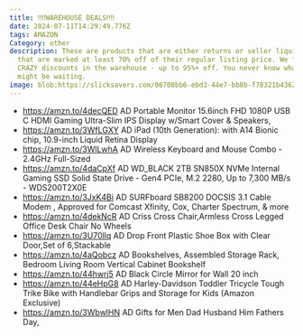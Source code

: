 ```yaml
---
title: ‼‼WAREHOUSE DEALS‼‼
date: 2024-07-11T14:29:49.776Z
tags: AMAZON
Category: other
description: These are products that are either returns or seller liquidations
  that are marked at least 70% off of their regular listing price. We find some
  CRAZY discounts in the warehouse - up to 95%+ off. You never know what goodies
  might be waiting.
image: blob:https://slicksavers.com/06708bb6-ebd3-44e7-bb8b-f78321b43629
---
```

* https://amzn.to/4decQED   AD
  Portable Monitor 15.6inch FHD 1080P USB C HDMI Gaming Ultra-Slim IPS Display w/Smart Cover & Speakers,
* https://amzn.to/3WfLGXY   AD
  iPad (10th Generation): with A14 Bionic chip, 10.9-inch Liquid Retina Display
* https://amzn.to/3WlLwhA   AD
  Wireless Keyboard and Mouse Combo - 2.4GHz Full-Sized
* https://amzn.to/4daCpXf   AD
  WD_BLACK 2TB SN850X NVMe Internal Gaming SSD Solid State Drive - Gen4 PCIe, M.2 2280, Up to 7,300 MB/s - WDS200T2X0E
* https://amzn.to/3JxK4Bi   AD
  SURFboard SB8200 DOCSIS 3.1 Cable Modem , Approved for Comcast Xfinity, Cox, Charter Spectrum, & more
* https://amzn.to/4dekNcR   AD
  Criss Cross Chair,Armless Cross Legged Office Desk Chair No Wheels
* https://amzn.to/3U70llq   AD
  Drop Front Plastic Shoe Box with Clear Door,Set of 6,Stackable
* https://amzn.to/4aQobcz    AD
  Bookshelves, Assembled Storage Rack, Bedroom Living Room Vertical Cabinet Bookshelf
* https://amzn.to/44hwrj5   AD
  Black Circle Mirror for Wall 20 inch
* https://amzn.to/44eHpG8   AD
  Harley-Davidson Toddler Tricycle Tough Trike Bike with Handlebar Grips and Storage for Kids (Amazon Exclusive)
* https://amzn.to/3WbwlHN   AD
  Gifts for Men Dad Husband Him Fathers Day,